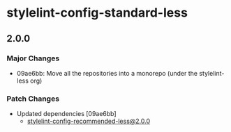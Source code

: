 # stylelint-config-standard-less

## 2.0.0

### Major Changes

- 09ae6bb: Move all the repositories into a monorepo (under the stylelint-less org)

### Patch Changes

- Updated dependencies [09ae6bb]
  - stylelint-config-recommended-less@2.0.0
